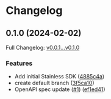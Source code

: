 # Changelog

## 0.1.0 (2024-02-02)

Full Changelog: [v0.0.1...v0.1.0](https://github.com/yjp20/acme-node/compare/v0.0.1...v0.1.0)

### Features

* Add initial Stainless SDK ([4885c4a](https://github.com/yjp20/acme-node/commit/4885c4a02af1351657f48889dbb62b0ea81faad8))
* create default branch ([3f5ca10](https://github.com/yjp20/acme-node/commit/3f5ca10081fdadf32e809f7b5db38e12f1122a05))
* OpenAPI spec update ([#1](https://github.com/yjp20/acme-node/issues/1)) ([ef1ed41](https://github.com/yjp20/acme-node/commit/ef1ed413350e743c73984efe0a3d8e26f9d65558))
